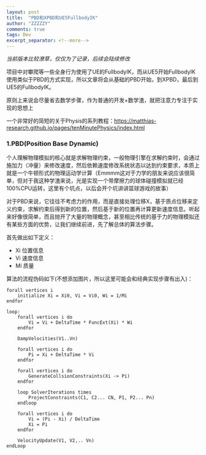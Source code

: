 ```yaml
---
layout: post
title:  "PBD和XPBD和UE5FullbodyIK"
author: "ZZZZZY"
comments: true
tags: Dev
excerpt_separator: <!--more-->
---
```

*当前版本比较潦草，仅仅为了记录，后续会陆续修改*

项目中对攀爬等一些全身行为使用了UE的FullbodyIK，而从UE5开始FullbodyIK使用类似于PBD的方式实现，所以文章将会从基础的PBD开始，到XPBD，最后到UE5的FullbodyIK。

原则上来说会尽量省去数学步骤，作为普通的开发+数学渣，就把注意力专注于实现的思想上

一个非常好的简短的关于Physis的系列教程：https://matthias-research.github.io/pages/tenMinutePhysics/index.html

<!--more-->

### 1.PBD(Position Base Dynamic)
个人理解物理模拟的核心就是求解物理约束，一般物理引擎在求解约束时，会通过施加力（冲量）来修改速度，然后依赖速度修改系统状态以达到约束要求，本质上就是一个牛顿形式的物理运动学计算（Emmmm这对于力学的朋友来说应该很简单，但对于我这种学渣来说，光是实现一个带摩擦力的球体碰撞模拟就已经100%CPU运转，这里有个坑点，以后会开个坑讲讲篮球游戏的故事）

对于PBD来说，它往往不考虑力的作用，而是直接处理位移X，基于质点位移来定义约束，求解约束后得到新的位置，然后基于新的位置再计算更新速度信息。听起来好像很简单，而且抛开了大量的物理概念，甚至相比传统的基于力的物理模拟还有某些方面的优势，让我们继续前进，先了解总体的算法步骤。

首先做出如下定义：
* Xi 位置信息
* Vi 速度信息
* Mi 质量

算法的流程伪码如下(不想添加图片，所以这里可能会和经典实现步骤有出入)：
```
forall vertices i
	initialize Xi = Xi0, Vi = Vi0, Wi = 1/Mi
endfor

loop:
	forall vertices i do
		Vi = Vi + DeltaTime * FuncExt(Xi) * Wi
	endfor
	
	DampVelocities(V1..Vn)
	
	forall vertices i do
		Pi = Xi + DeltaTime * Vi
	endfor

	forall vertices i do
		GenerateCollsionConstraints(Xi -> Pi)
	endfor

	loop SolverIterations times
		ProjectConstraints(C1, C2... CN, P1, P2... Pn)
	endloop

	forall vertices i do
		Vi = (Pi - Xi) / DeltaTime
		Xi = Pi
	endfor

	VelocityUpdate(V1, V2,.. Vn)
endLoop
```



<!--more-->
